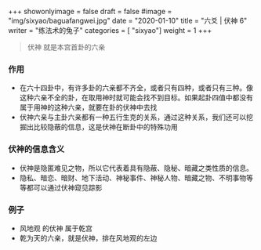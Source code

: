 +++
showonlyimage = false
draft = false
#image = "img/sixyao/baguafangwei.jpg"
date = "2020-01-10"
title = "六爻 | 伏神 6"
writer = "练法术的兔子"
categories = [ "sixyao"]
weight = 1
+++

> 伏神 就是本宫首卦的六亲

### 作用
- 在六十四卦中，有许多卦的六亲都不齐全，或者只有四种，或者只有三种。像这种六亲不全的卦，在取用神时就可能会找不到目标。如果起卦四值中都没有属于用神的这种六亲，就要在卦的伏神中去找
- 伏神六亲与主卦六亲都有一种五行生克的关系，通过这种关系，我们还可以挖掘出比较隐蔽的信息，这是伏神在断卦中的特殊功用

### 伏神的信息含义
- 伏神是隐匿难见之物，所以它代表着具有隐蔽、隐秘、暗藏之类性质的信息。
- 隐私、暗恋、暗财、地下活动、神秘事件、神秘人物、暗藏之物、不明事物等等都可以通过伏神窥见踪影

### 例子
- 风地观 的伏神 属于乾宫
- 乾为天的六亲，就是伏神，排在风地观的左边